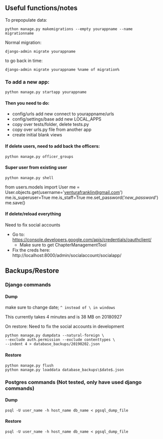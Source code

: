 ## Useful functions/notes
To prepopulate data:

    python manage.py makemigrations --empty yourappname --name migrationname
 Normal migration:

    django-admin migrate yourappname
to go back in time:

    django-admin migrate yourappname %name of migration%
### To add a new app:

    python manage.py startapp yourappname

#### Then you need to do:
- config/urls add new connect to yourappname/urls
- config/settings/base add new LOCAL_APPS
- copy over tests/folder, delete tests.py
- copy over urls.py file from another app
- create initial blank views

#### If delete users, need to add back the officers:
    python manage.py officer_groups

#### Super user from existing user
    python manage.py shell
from users.models import User
me = User.objects.get(username='venturafranklin@gmail.com')
me.is_superuser=True
me.is_staff=True
me.set_password('_new_password_')
me.save()
    
#### If delete/reload everything
Need to fix social accounts
- Go to: https://console.developers.google.com/apis/credentials/oauthclient/
  - Make sure to get ChapterManagementTool
- Fix the creds here: http://localhost:8000/admin/socialaccount/socialapp/
    
## Backups/Restore

### Django commands
#### Dump 
make sure to change date; `^ instead of \ in windows`

This currently takes 4 minutes and is 38 MB on 20180927

On restore: Need to fix the social accounts in development 

    python manage.py dumpdata --natural-foreign \
    --exclude auth.permission --exclude contenttypes \
    --indent 4 > database_backups/20190202.json
#### Restore
    python manage.py flush
    python manage.py loaddata database_backups\$date$.json
### Postgres commands (Not tested, only have used django commands)
#### Dump
    psql -U user_name -h host_name db_name < pgsql_dump_file
#### Restore
    psql -U user_name -h host_name db_name < pgsql_dump_file
